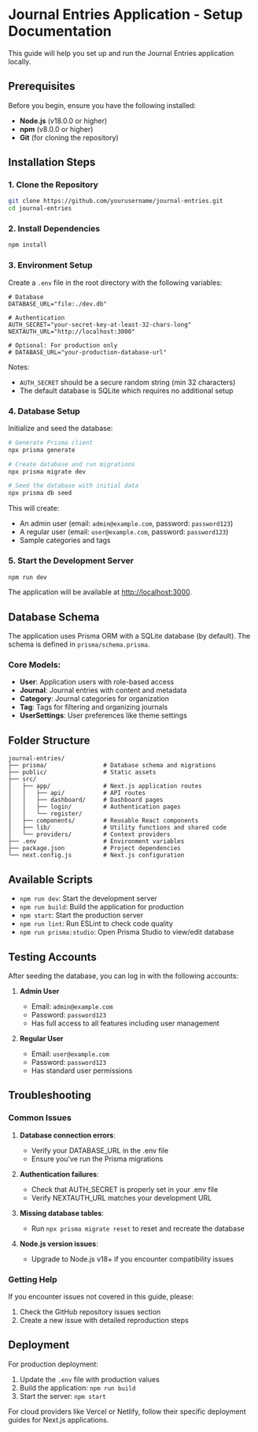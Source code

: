 # Journal Entries Application - Setup Documentation

This guide will help you set up and run the Journal Entries application locally.

## Prerequisites

Before you begin, ensure you have the following installed:

- **Node.js** (v18.0.0 or higher)
- **npm** (v8.0.0 or higher)
- **Git** (for cloning the repository)

## Installation Steps

### 1. Clone the Repository

```bash
git clone https://github.com/yourusername/journal-entries.git
cd journal-entries
```

### 2. Install Dependencies

```bash
npm install
```

### 3. Environment Setup

Create a `.env` file in the root directory with the following variables:

```
# Database
DATABASE_URL="file:./dev.db"

# Authentication
AUTH_SECRET="your-secret-key-at-least-32-chars-long"
NEXTAUTH_URL="http://localhost:3000"

# Optional: For production only
# DATABASE_URL="your-production-database-url"
```

Notes:
- `AUTH_SECRET` should be a secure random string (min 32 characters)
- The default database is SQLite which requires no additional setup

### 4. Database Setup

Initialize and seed the database:

```bash
# Generate Prisma client
npx prisma generate

# Create database and run migrations
npx prisma migrate dev

# Seed the database with initial data
npx prisma db seed
```

This will create:
- An admin user (email: `admin@example.com`, password: `password123`)
- A regular user (email: `user@example.com`, password: `password123`)
- Sample categories and tags

### 5. Start the Development Server

```bash
npm run dev
```

The application will be available at [http://localhost:3000](http://localhost:3000).

## Database Schema

The application uses Prisma ORM with a SQLite database (by default). The schema is defined in `prisma/schema.prisma`.

### Core Models:

- **User**: Application users with role-based access
- **Journal**: Journal entries with content and metadata
- **Category**: Journal categories for organization
- **Tag**: Tags for filtering and organizing journals
- **UserSettings**: User preferences like theme settings

## Folder Structure

```
journal-entries/
├── prisma/                # Database schema and migrations
├── public/                # Static assets
├── src/
│   ├── app/               # Next.js application routes
│   │   ├── api/           # API routes
│   │   ├── dashboard/     # Dashboard pages
│   │   ├── login/         # Authentication pages
│   │   └── register/
│   ├── components/        # Reusable React components
│   ├── lib/               # Utility functions and shared code
│   └── providers/         # Context providers
├── .env                   # Environment variables
├── package.json           # Project dependencies
└── next.config.js         # Next.js configuration
```

## Available Scripts

- `npm run dev`: Start the development server
- `npm run build`: Build the application for production
- `npm start`: Start the production server
- `npm run lint`: Run ESLint to check code quality
- `npm run prisma:studio`: Open Prisma Studio to view/edit database

## Testing Accounts

After seeding the database, you can log in with the following accounts:

1. **Admin User**
   - Email: `admin@example.com`
   - Password: `password123`
   - Has full access to all features including user management

2. **Regular User**
   - Email: `user@example.com`
   - Password: `password123`
   - Has standard user permissions

## Troubleshooting

### Common Issues

1. **Database connection errors**:
   - Verify your DATABASE_URL in the .env file
   - Ensure you've run the Prisma migrations

2. **Authentication failures**:
   - Check that AUTH_SECRET is properly set in your .env file
   - Verify NEXTAUTH_URL matches your development URL

3. **Missing database tables**:
   - Run `npx prisma migrate reset` to reset and recreate the database

4. **Node.js version issues**:
   - Upgrade to Node.js v18+ if you encounter compatibility issues

### Getting Help

If you encounter issues not covered in this guide, please:
1. Check the GitHub repository issues section
2. Create a new issue with detailed reproduction steps

## Deployment

For production deployment:

1. Update the `.env` file with production values
2. Build the application: `npm run build`
3. Start the server: `npm start`

For cloud providers like Vercel or Netlify, follow their specific deployment guides for Next.js applications.
